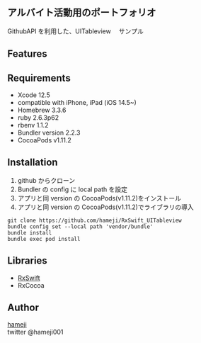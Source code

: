 ## アルバイト活動用のポートフォリオ

GithubAPI を利用した、UITableview 　サンプル

## Features

## Requirements

- Xcode 12.5
- compatible with iPhone, iPad (iOS 14.5~)
- Homebrew 3.3.6
- ruby 2.6.3p62
- rbenv 1.1.2
- Bundler version 2.2.3
- CocoaPods v1.11.2

## Installation

1. github からクローン
2. Bundler の config に local path を設定
3. アプリと同 version の CocoaPods(v1.11.2)をインストール
4. アプリと同 version の CocoaPods(v1.11.2)でライブラリの導入

```
git clone https://github.com/hameji/RxSwift_UITableview
bundle config set --local path 'vendor/bundle'
bundle install
bundle exec pod install
```

## Libraries

- [RxSwift](https://github.com/ReactiveX/RxSwift)
- RxCocoa

## Author

[hameji](https://github.com/hameji)<br>
twitter @hameji001
